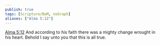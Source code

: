 ```yaml
---
publish: true
tags: [Scripture/BoM, noGraph]
aliases: ["Alma 5:12"]
---
```

[Alma 5:12](https://churchofjesuschrist.org/study/scriptures/bofm/alma/5?lang=eng&id=p12#p12) And according to his faith there was a mighty change wrought in his heart. Behold I say unto you that this is all true.
